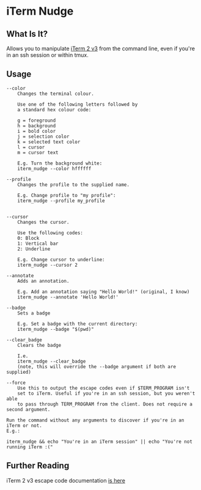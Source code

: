 # iTerm Nudge
## What Is It?
Allows you to manipulate [iTerm 2 v3](https://www.iterm2.com) from the command line, even if you're in an ssh session or within tmux.

## Usage
	--color
		Changes the terminal colour.

		Use one of the following letters followed by
		a standard hex colour code:

		g = foreground
		h = background
		i = bold color
		j = selection color
		k = selected text color
		l = cursor
		m = cursor text

		E.g. Turn the background white:
		iterm_nudge --color hffffff

	--profile
		Changes the profile to the supplied name.

		E.g. Change profile to "my profile":
		iterm_nudge --profile my_profile


	--cursor
		Changes the cursor.

		Use the following codes:
		0: Block
		1: Vertical bar
		2: Underline

		E.g. Change cursor to underline:
		iterm_nudge --cursor 2

	--annotate
		Adds an annotation.

		E.g. Add an annotation saying "Hello World!" (original, I know)
		iterm_nudge --annotate 'Hello World!'

	--badge
		Sets a badge

		E.g. Set a badge with the current directory:
		iterm_nudge --badge "$(pwd)"

	--clear_badge
		Clears the badge

		I.e.
		iterm_nudge --clear_badge
		(note, this will override the --badge argument if both are supplied)

	--force
		Use this to output the escape codes even if $TERM_PROGRAM isn't
		set to iTerm. Useful if you're in an ssh session, but you weren't able
		to pass through TERM_PROGRAM from the client. Does not require a second argument.

	Run the command without any arguments to discover if you're in an iTerm or not.
	E.g.:

	iterm_nudge && echo "You're in an iTerm session" || echo "You're not running iTerm :("

## Further Reading
iTerm 2 v3 escape code documentation [is here](https://www.iterm2.com/documentation-escape-codes.html)

